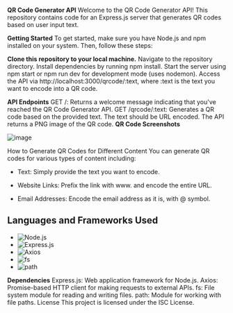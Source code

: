 **QR Code Generator API**
Welcome to the QR Code Generator API! This repository contains code for an Express.js server that generates QR codes based on user input text.

**Getting Started**
To get started, make sure you have Node.js and npm installed on your system. Then, follow these steps:

**Clone this repository to your local machine.**
Navigate to the repository directory.
Install dependencies by running npm install.
Start the server using npm start or npm run dev for development mode (uses nodemon).
Access the API via http://localhost:3000/qrcode/:text, where :text is the text you want to encode into a QR code.

**API Endpoints**
GET /: Returns a welcome message indicating that you've reached the QR Code Generator API.
GET /qrcode/:text: Generates a QR code based on the provided text. The text should be URL encoded. The API returns a PNG image of the QR code.
**QR Code Screenshots**

![image](https://github.com/vennisabarfi/qr_code_generator/assets/122574563/3c771820-c06c-4846-b76f-f7bd3752f2f3)


How to Generate QR Codes for Different Content
You can generate QR codes for various types of content including:

- Text: Simply provide the text you want to encode.
  
- Website Links: Prefix the link with www. and encode the entire URL.
  
- Email Addresses: Encode the email address as it is, with @ symbol.

## Languages and Frameworks Used

- ![Node.js](https://img.shields.io/badge/Node.js-14.x-green)
- ![Express.js](https://img.shields.io/badge/Express.js-4.x-blue)
- ![Axios](https://img.shields.io/badge/Axios-^1.6.8-blue)
- ![fs](https://img.shields.io/badge/fs-Node.js%20Module-yellow)
- ![path](https://img.shields.io/badge/path-Node.js%20Module-yellow)

**Dependencies**
Express.js: Web application framework for Node.js.
Axios: Promise-based HTTP client for making requests to external APIs.
fs: File system module for reading and writing files.
path: Module for working with file paths.
License
This project is licensed under the ISC License.

